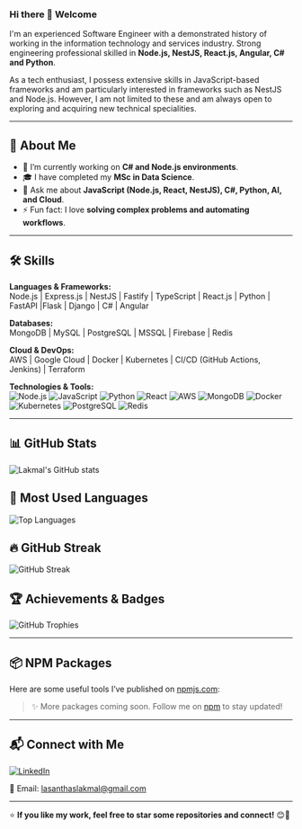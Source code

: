 ### Hi there 👋 Welcome

I'm an experienced Software Engineer with a demonstrated history of working in the information technology and services industry. Strong engineering professional skilled in **Node.js, NestJS, React.js, Angular, C# and Python**.

As a tech enthusiast, I possess extensive skills in JavaScript-based frameworks and am particularly interested in frameworks such as NestJS and Node.js. However, I am not limited to these and am always open to exploring and acquiring new technical specialities.

---

## 🚀 About Me
- 🔭 I’m currently working on **C# and Node.js environments**.
- 🎓 I have completed my **MSc in Data Science**.
- 💬 Ask me about **JavaScript (Node.js, React, NestJS), C#, Python, AI, and Cloud**.
- ⚡ Fun fact: I love **solving complex problems and automating workflows**.

---

## 🛠️ Skills
**Languages & Frameworks:**  
Node.js | Express.js | NestJS | Fastify | TypeScript | React.js | Python | FastAPI |Flask | Django | C# | Angular

**Databases:**  
MongoDB | MySQL | PostgreSQL | MSSQL | Firebase | Redis

**Cloud & DevOps:**  
AWS | Google Cloud | Docker | Kubernetes | CI/CD (GitHub Actions, Jenkins) | Terraform

**Technologies & Tools:**  
![Node.js](https://img.shields.io/badge/-Node.js-339933?style=flat&logo=node.js&logoColor=white)
![JavaScript](https://img.shields.io/badge/-JavaScript-F7DF1E?style=flat&logo=javascript&logoColor=black)
![Python](https://img.shields.io/badge/-Python-3776AB?style=flat&logo=python&logoColor=white)
![React](https://img.shields.io/badge/-React-61DAFB?style=flat&logo=react&logoColor=black)
![AWS](https://img.shields.io/badge/-AWS-232F3E?style=flat&logo=amazon-aws&logoColor=white)
![MongoDB](https://img.shields.io/badge/-MongoDB-47A248?style=flat&logo=mongodb&logoColor=white)
![Docker](https://img.shields.io/badge/-Docker-2496ED?style=flat&logo=docker&logoColor=white)
![Kubernetes](https://img.shields.io/badge/-Kubernetes-326CE5?style=flat&logo=kubernetes&logoColor=white)
![PostgreSQL](https://img.shields.io/badge/-PostgreSQL-336791?style=flat&logo=postgresql&logoColor=white)
![Redis](https://img.shields.io/badge/-Redis-DC382D?style=flat&logo=redis&logoColor=white)

---

## 📊 GitHub Stats

![Lakmal's GitHub stats](https://github-readme-stats.vercel.app/api?username=lasalasa&show_icons=true&theme=radical)

## 📌 Most Used Languages
![Top Languages](https://github-readme-stats.vercel.app/api/top-langs/?username=lasalasa&layout=compact&theme=radical)

## 🔥 GitHub Streak
![GitHub Streak](https://github-readme-streak-stats.herokuapp.com/?user=lasalasa&theme=radical)

## 🏆 Achievements & Badges
![GitHub Trophies](https://github-profile-trophy.vercel.app/?username=lasalasa&theme=radical)

---

## 📦 NPM Packages

Here are some useful tools I’ve published on [npmjs.com](https://www.npmjs.com/~lasantha-b):

<!--START_NPM_PACKAGES-->
<!--NPM package data will be inserted here-->
<!--END_NPM_PACKAGES-->

> ✨ More packages coming soon. Follow me on [npm](https://www.npmjs.com/~lasantha-b) to stay updated!

---

## 📬 Connect with Me
[![LinkedIn](https://img.shields.io/badge/-LinkedIn-blue?style=flat&logo=linkedin)](https://www.linkedin.com/in/lasantha-lakmal/)

📧 Email: [lasanthaslakmal@gmail.com](mailto:lasanthaslakmal@gmail.com)

---

⭐ **If you like my work, feel free to star some repositories and connect!** 😊🚀
